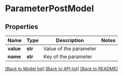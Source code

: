 # ParameterPostModel


## Properties
Name | Type | Description | Notes
------------ | ------------- | ------------- | -------------
**value** | **str** | Value of the parameter | 
**name** | **str** | Key of the parameter | 

[[Back to Model list]](../README.md#documentation-for-models) [[Back to API list]](../README.md#documentation-for-api-endpoints) [[Back to README]](../README.md)


